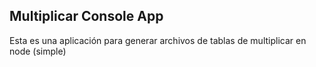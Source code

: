 ## Multiplicar Console App

Esta es una aplicación para generar archivos de tablas de multiplicar en node (simple)